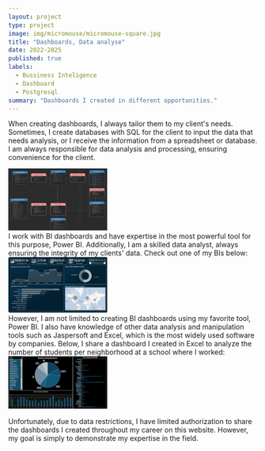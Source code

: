 ```yaml
---
layout: project
type: project
image: img/micromouse/micromouse-square.jpg
title: "Dashboards, Data analyse"
date: 2022-2025
published: true
labels:
  - Bussiness Inteligence
  - Dashboard
  - Postgresql
summary: "Dashboards I created in different opportunities."
---
```

When creating dashboards, I always tailor them to my client's needs. Sometimes, I create databases with SQL for the client to input the data that needs analysis, or I receive the information from a spreadsheet or database. I am always responsible for data analysis and processing, ensuring convenience for the client.
<div class="text-center p-4">
  <img width="200px" src="../img/DashboardSQL.png" class="img-thumbnail" >
</div>
I work with BI dashboards and have expertise in the most powerful tool for this purpose, Power BI. Additionally, I am a skilled data analyst, always ensuring the integrity of my clients' data. Check out one of my BIs below:
  <div class="text-center p-4">
    <img width="200px" src="../img/DashboardHashtag.png" class="img-thumbnail" >
  </div>
  However, I am not limited to creating BI dashboards using my favorite tool, Power BI. I also have knowledge of other data analysis and manipulation tools such as Jaspersoft and Excel, which is the most widely used software by companies. Below, I share a dashboard I created in Excel to analyze the number of students per neighborhood at a school where I worked:
   <div class="text-center p-4">
     <img width="200px" src="../img/DashboardExcell.png" class="img-thumbnail" >
   </div>


Unfortunately, due to data restrictions, I have limited authorization to share the dashboards I created throughout my career on this website. However, my goal is simply to demonstrate my expertise in the field.
